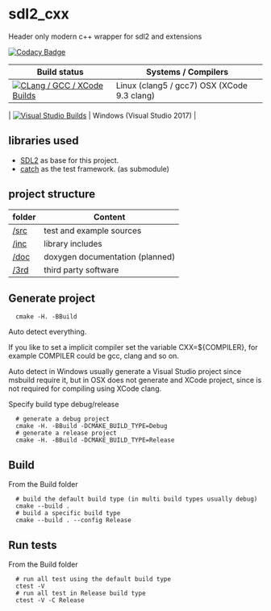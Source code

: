 # sdl2_cxx
Header only modern c++ wrapper for sdl2 and extensions

[![Codacy Badge](https://api.codacy.com/project/badge/Grade/bc2bbf89f51e4844b6531c93e2705220)](https://www.codacy.com/app/zie87/sdl2_cxx?utm_source=github.com&amp;utm_medium=referral&amp;utm_content=zie87/sdl2_cxx&amp;utm_campaign=Badge_Grade)

| Build status          | Systems / Compilers         |
| ------------- | ------------------------------------------ |
[![CLang / GCC / XCode Builds](https://travis-ci.org/zie87/sdl2_cxx.svg?branch=master)](https://travis-ci.org/zie87/sdl2_cxx) | Linux (clang5  / gcc7) OSX (XCode 9.3 clang) |
|
[![Visual Studio Builds](https://ci.appveyor.com/api/projects/status/90ryctsanv84928b/branch/master?svg=true)](https://ci.appveyor.com/project/zie87/sdl2-cxx/branch/master) | Windows (Visual Studio 2017)  |

## libraries used
- [SDL2](https://www.libsdl.org/) as base for this project.
- [catch](https://github.com/philsquared/Catch) as the test framework.  (as
submodule)

##  project structure

| folder       | Content              |
| ------------ | -------------------- |
| [/src](/src) | test and example sources |
| [/inc](/inc) | library includes |
| [/doc](/doc) | doxygen documentation (planned) |
| [/3rd](/3rd) | third party software        |  |

## Generate project

```shell
  cmake -H. -BBuild
```

Auto detect everything.

If you like to set a implicit compiler set the variable CXX=${COMPILER}, for
example COMPILER could be gcc, clang and so on.

Auto detect in Windows usually generate a Visual Studio project since msbuild
require it, but in OSX does not generate and XCode project, since is not
required for compiling using XCode clang.

Specify build type debug/release

```shell
  # generate a debug project
  cmake -H. -BBuild -DCMAKE_BUILD_TYPE=Debug
  # generate a release project
  cmake -H. -BBuild -DCMAKE_BUILD_TYPE=Release
```

## Build

From the Build folder

```shell
  # build the default build type (in multi build types usually debug)
  cmake --build .
  # build a specific build type
  cmake --build . --config Release
```
## Run tests

From the Build folder

```shell
  # run all test using the default build type
  ctest -V
  # run all test in Release build type
  ctest -V -C Release
```
